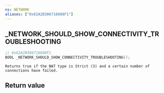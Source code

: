 ```yaml
---
ns: NETWORK
aliases: ["0x82A2B386716608F1"]
---
```

## _NETWORK_SHOULD_SHOW_CONNECTIVITY_TROUBLESHOOTING

```c
// 0x82A2B386716608F1
BOOL _NETWORK_SHOULD_SHOW_CONNECTIVITY_TROUBLESHOOTING();
```

```
Returns true if the NAT type is Strict (3) and a certain number of connections have failed.
```

## Return value
